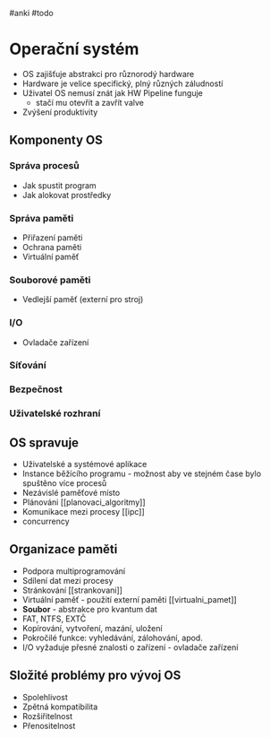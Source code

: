 #anki #todo
# Operační systém
- OS zajišťuje abstrakci pro různorodý hardware
- Hardware je velice specifický, plný různých záludností
- Uživatel OS nemusí znát jak HW Pipeline funguje
	- stačí mu otevřít a zavřít valve
- Zvýšení produktivity

## Komponenty OS
### Správa procesů
- Jak spustit program
- Jak alokovat prostředky

### Správa paměti
- Přiřazení paměti
- Ochrana paměti
- Virtuální paměť

### Souborové paměti
- Vedlejší paměť (externí pro stroj)

### I/O
- Ovladače zařízení

### Síťování
### Bezpečnost
### Uživatelské rozhraní

## OS spravuje
- Uživatelské a systémové aplikace
- Instance běžícího programu - možnost aby ve stejném čase bylo spuštěno více procesů
- Nezávislé paměťové místo
- Plánováni [[planovaci_algoritmy]]
- Komunikace mezi procesy [[ipc]]
- concurrency

## Organizace paměti
- Podpora multiprogramování
- Sdílení dat mezi procesy
- Stránkování [[strankovani]]
- Virtuální paměť - použití externí paměti [[virtualni_pamet]]
- **Soubor** - abstrakce pro kvantum dat
- FAT, NTFS, EXTČ
- Kopírování, vytvoření, mazání, uložení
- Pokročilé funkce: vyhledávání, zálohování, apod.
- I/O vyžaduje přesné znalosti o zařízení - ovladače zařízení

## Složité problémy pro vývoj OS
- Spolehlivost
- Zpětná kompatibilita
- Rozšiřitelnost
- Přenositelnost